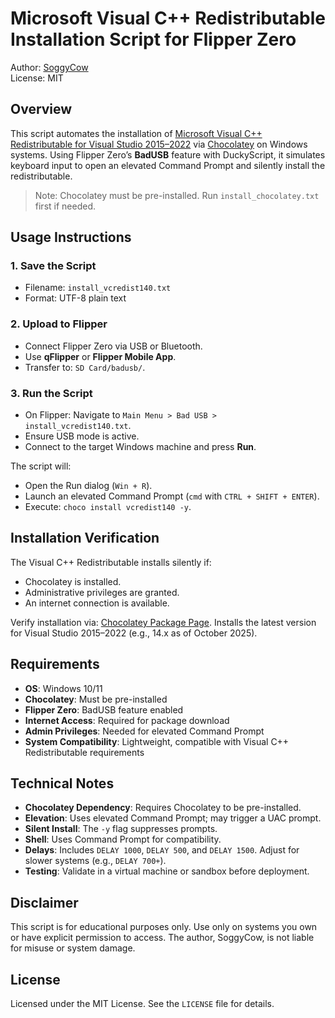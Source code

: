 # Microsoft Visual C++ Redistributable Installation Script for Flipper Zero

Author: [SoggyCow](https://github.com/SoggyCow)  
License: MIT

## Overview

This script automates the installation of [Microsoft Visual C++ Redistributable for Visual Studio 2015–2022](https://learn.microsoft.com/en-us/cpp/windows/latest-supported-vc-redist) via [Chocolatey](https://chocolatey.org/) on Windows systems. Using Flipper Zero’s **BadUSB** feature with DuckyScript, it simulates keyboard input to open an elevated Command Prompt and silently install the redistributable.

> Note: Chocolatey must be pre-installed. Run `install_chocolatey.txt` first if needed.

## Usage Instructions

### 1. Save the Script
- Filename: `install_vcredist140.txt`
- Format: UTF-8 plain text

### 2. Upload to Flipper
- Connect Flipper Zero via USB or Bluetooth.
- Use **qFlipper** or **Flipper Mobile App**.
- Transfer to: `SD Card/badusb/`.

### 3. Run the Script
- On Flipper: Navigate to `Main Menu > Bad USB > install_vcredist140.txt`.
- Ensure USB mode is active.
- Connect to the target Windows machine and press **Run**.

The script will:
- Open the Run dialog (`Win + R`).
- Launch an elevated Command Prompt (`cmd` with `CTRL + SHIFT + ENTER`).
- Execute: `choco install vcredist140 -y`.

## Installation Verification

The Visual C++ Redistributable installs silently if:
- Chocolatey is installed.
- Administrative privileges are granted.
- An internet connection is available.

Verify installation via: [Chocolatey Package Page](https://community.chocolatey.org/packages/vcredist140). Installs the latest version for Visual Studio 2015–2022 (e.g., 14.x as of October 2025).

## Requirements

- **OS**: Windows 10/11
- **Chocolatey**: Must be pre-installed
- **Flipper Zero**: BadUSB feature enabled
- **Internet Access**: Required for package download
- **Admin Privileges**: Needed for elevated Command Prompt
- **System Compatibility**: Lightweight, compatible with Visual C++ Redistributable requirements

## Technical Notes

- **Chocolatey Dependency**: Requires Chocolatey to be pre-installed.
- **Elevation**: Uses elevated Command Prompt; may trigger a UAC prompt.
- **Silent Install**: The `-y` flag suppresses prompts.
- **Shell**: Uses Command Prompt for compatibility.
- **Delays**: Includes `DELAY 1000`, `DELAY 500`, and `DELAY 1500`. Adjust for slower systems (e.g., `DELAY 700+`).
- **Testing**: Validate in a virtual machine or sandbox before deployment.

## Disclaimer

This script is for educational purposes only. Use only on systems you own or have explicit permission to access. The author, SoggyCow, is not liable for misuse or system damage.

## License

Licensed under the MIT License. See the `LICENSE` file for details.